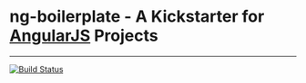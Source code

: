 # ng-boilerplate - A Kickstarter for [AngularJS](http://angularjs.org) Projects

***

[![Build Status](https://travis-ci.org/joshdmiller/ng-boilerplate.png?branch=master)](https://travis-ci.org/joshdmiller/ng-boilerplate)

